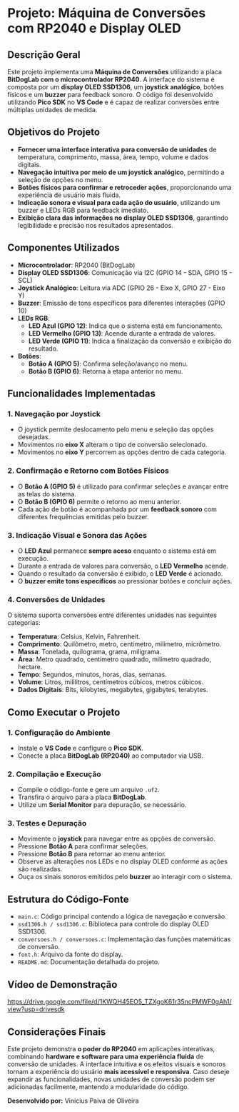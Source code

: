 # Projeto: Máquina de Conversões com RP2040 e Display OLED

## Descrição Geral

Este projeto implementa uma **Máquina de Conversões** utilizando a placa **BitDogLab com o microcontrolador RP2040**. A interface do sistema é composta por um **display OLED SSD1306**, um **joystick analógico**, botões físicos e um **buzzer** para feedback sonoro. O código foi desenvolvido utilizando **Pico SDK** no **VS Code** e é capaz de realizar conversões entre múltiplas unidades de medida.

## Objetivos do Projeto

- **Fornecer uma interface interativa para conversão de unidades** de temperatura, comprimento, massa, área, tempo, volume e dados digitais.
- **Navegação intuitiva por meio de um joystick analógico**, permitindo a seleção de opções no menu.
- **Botões físicos para confirmar e retroceder ações**, proporcionando uma experiência de usuário mais fluida.
- **Indicação sonora e visual para cada ação do usuário**, utilizando um buzzer e LEDs RGB para feedback imediato.
- **Exibição clara das informações no display OLED SSD1306**, garantindo legibilidade e precisão nos resultados apresentados.

## Componentes Utilizados

- **Microcontrolador**: RP2040 (BitDogLab)
- **Display OLED SSD1306**: Comunicação via I2C (GPIO 14 - SDA, GPIO 15 - SCL)
- **Joystick Analógico**: Leitura via ADC (GPIO 26 - Eixo X, GPIO 27 - Eixo Y)
- **Buzzer**: Emissão de tons específicos para diferentes interações (GPIO 10)
- **LEDs RGB**:
  - **LED Azul (GPIO 12)**: Indica que o sistema está em funcionamento.
  - **LED Vermelho (GPIO 13)**: Acende durante a entrada de valores.
  - **LED Verde (GPIO 11)**: Indica a finalização da conversão e exibição do resultado.
- **Botões**:
  - **Botão A (GPIO 5)**: Confirma seleção/avanço no menu.
  - **Botão B (GPIO 6)**: Retorna à etapa anterior no menu.

## Funcionalidades Implementadas

### 1. **Navegação por Joystick**
- O joystick permite deslocamento pelo menu e seleção das opções desejadas.
- Movimentos no **eixo X** alteram o tipo de conversão selecionado.
- Movimentos no **eixo Y** percorrem as opções dentro de cada categoria.

### 2. **Confirmação e Retorno com Botões Físicos**
- O **Botão A (GPIO 5)** é utilizado para confirmar seleções e avançar entre as telas do sistema.
- O **Botão B (GPIO 6)** permite o retorno ao menu anterior.
- Cada ação de botão é acompanhada por um **feedback sonoro** com diferentes frequências emitidas pelo buzzer.

### 3. **Indicação Visual e Sonora das Ações**
- O **LED Azul** permanece **sempre aceso** enquanto o sistema está em execução.
- Durante a entrada de valores para conversão, o **LED Vermelho** acende.
- Quando o resultado da conversão é exibido, o **LED Verde** é acionado.
- O **buzzer emite tons específicos** ao pressionar botões e concluir ações.

### 4. **Conversões de Unidades**
O sistema suporta conversões entre diferentes unidades nas seguintes categorias:
- **Temperatura**: Celsius, Kelvin, Fahrenheit.
- **Comprimento**: Quilômetro, metro, centímetro, milímetro, micrômetro.
- **Massa**: Tonelada, quilograma, grama, miligrama.
- **Área**: Metro quadrado, centímetro quadrado, milímetro quadrado, hectare.
- **Tempo**: Segundos, minutos, horas, dias, semanas.
- **Volume**: Litros, mililitros, centímetros cúbicos, metros cúbicos.
- **Dados Digitais**: Bits, kilobytes, megabytes, gigabytes, terabytes.

## Como Executar o Projeto

### 1. **Configuração do Ambiente**
- Instale o **VS Code** e configure o **Pico SDK**.
- Conecte a placa **BitDogLab (RP2040)** ao computador via USB.

### 2. **Compilação e Execução**
- Compile o código-fonte e gere um arquivo `.uf2`.
- Transfira o arquivo para a placa **BitDogLab**.
- Utilize um **Serial Monitor** para depuração, se necessário.

### 3. **Testes e Depuração**
- Movimente o **joystick** para navegar entre as opções de conversão.
- Pressione **Botão A** para confirmar seleções.
- Pressione **Botão B** para retornar ao menu anterior.
- Observe as alterações nos LEDs e no display OLED conforme as ações são realizadas.
- Ouça os sinais sonoros emitidos pelo **buzzer** ao interagir com o sistema.

## Estrutura do Código-Fonte

- `main.c`: Código principal contendo a lógica de navegação e conversão.
- `ssd1306.h / ssd1306.c`: Biblioteca para controle do display OLED SSD1306.
- `conversoes.h / conversoes.c`: Implementação das funções matemáticas de conversão.
- `font.h`: Arquivo da fonte do display.
- `README.md`: Documentação detalhada do projeto.

## Vídeo de Demonstração

https://drive.google.com/file/d/1KWQH45EO5_TZXgoK61r35ncPMWF0gAh1/view?usp=drivesdk

## Considerações Finais

Este projeto demonstra **o poder do RP2040** em aplicações interativas, combinando **hardware e software para uma experiência fluida** de conversão de unidades. A interface intuitiva e os efeitos visuais e sonoros tornam a experiência do usuário **mais acessível e responsiva**. Caso deseje expandir as funcionalidades, novas unidades de conversão podem ser adicionadas facilmente, mantendo a modularidade do código.

**Desenvolvido por:** Vinicius Paiva de Oliveira

